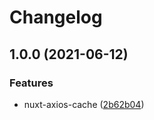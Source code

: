 # Changelog

## 1.0.0 (2021-06-12)


### Features

* nuxt-axios-cache ([2b62b04](https://www.github.com/fengsi-io/nuxt-axios-cache/commit/2b62b04dd19f811fc9bf9d1705f256fd563f00fd))
